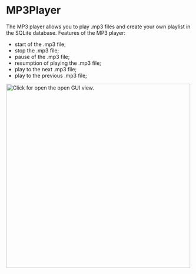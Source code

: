 # MP3Player


The MP3 player allows you to play .mp3 files and create your own playlist in the SQLite database.
Features of the MP3 player:
- start of the .mp3 file;
- stop the .mp3 file;
- pause of the .mp3 file;
- resumption of playing the .mp3 file;
- play to the next .mp3 file;
- play to the previous .mp3 file;

<a href="https://drive.google.com/open?id=1G18zGrs1vUpfePxA-EBixtbJKttnEE-j"><img src="https://drive.google.com/open?id=1G18zGrs1vUpfePxA-EBixtbJKttnEE-j" style="width: 500px; max-width: 100%; height: auto" title="Click for open the open GUI view." /></a>
